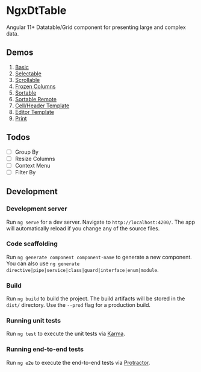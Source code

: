 # NgxDtTable

Angular 11+ Datatable/Grid component for presenting large and complex data.

## Demos

1. [Basic](https://luisvt-angular.github.io/ngx-dt-table/#/basic)
2. [Selectable](https://luisvt-angular.github.io/ngx-dt-table/#/selectable)
3. [Scrollable](https://luisvt-angular.github.io/ngx-dt-table#/scrollable)
4. [Frozen Columns](https://luisvt-angular.github.io/ngx-dt-table/#/frozen-columns)
5. [Sortable](https://luisvt-angular.github.io/ngx-dt-table/#/Sortable)
6. [Sortable Remote](https://luisvt-angular.github.io/ngx-dt-table#/sortable-remote)
7. [Cell/Header Template](https://luisvt-angular.github.io/ngx-dt-table/#/cell-template)
8. [Editor Template](https://luisvt-angular.github.io/ngx-dt-table/#/editor-template)
9. [Print](https://luisvt-angular.github.io/ngx-dt-table/#/print)

## Todos

* [ ] Group By
* [ ] Resize Columns
* [ ] Context Menu
* [ ] Filter By

## Development

### Development server

Run `ng serve` for a dev server. Navigate to `http://localhost:4200/`. The app will automatically reload if you change any of the source files.

### Code scaffolding

Run `ng generate component component-name` to generate a new component. You can also use `ng generate directive|pipe|service|class|guard|interface|enum|module`.

### Build

Run `ng build` to build the project. The build artifacts will be stored in the `dist/` directory. Use the `--prod` flag for a production build.

### Running unit tests

Run `ng test` to execute the unit tests via [Karma](https://karma-runner.github.io).

### Running end-to-end tests

Run `ng e2e` to execute the end-to-end tests via [Protractor](http://www.protractortest.org/).
